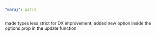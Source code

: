 ```yaml
---
"maraj": patch
---
```


made types less strict for DX improvement, added new option inside the options prop in the update function

